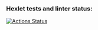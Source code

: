 ### Hexlet tests and linter status:
[![Actions Status](https://github.com/garryfisher/python-project-49/workflows/hexlet-check/badge.svg)](https://github.com/garryfisher/python-project-49/actions)